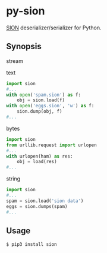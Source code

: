 # py-sion

[SION](https://dankogai.github.io/SION/) deserializer/serializer for Python.

## Synopsis

stream

text
```python
import sion
#...
with open('spam.sion') as f:
    obj = sion.load(f)
with open('eggs.sion', 'w') as f:     
    sion.dump(obj, f)
#...
```
bytes
```python
import sion
from urllib.request import urlopen
#...
with urlopen(ham) as res:
    obj = load(res)
#...
```

string
```python
import sion
#...
spam = sion.load('sion data')
eggs = sion.dumps(spam)
#...
```
## Usage

```sh
$ pip3 install sion
```
